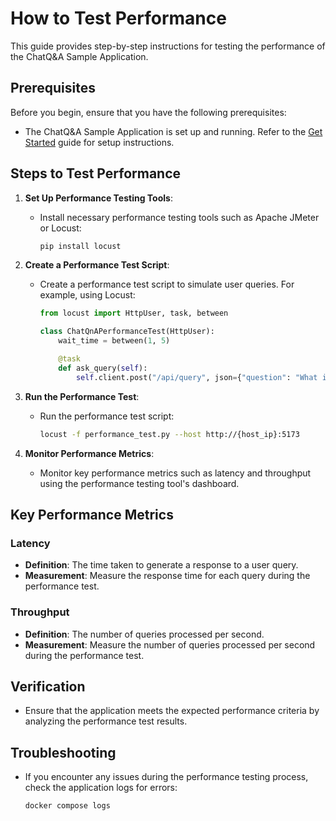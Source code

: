# How to Test Performance

This guide provides step-by-step instructions for testing the performance of the ChatQ&A Sample Application.

## Prerequisites
Before you begin, ensure that you have the following prerequisites:
- The ChatQ&A Sample Application is set up and running. Refer to the [Get Started](./get-started.md) guide for setup instructions.

## Steps to Test Performance

1. **Set Up Performance Testing Tools**:
    - Install necessary performance testing tools such as Apache JMeter or Locust:
      ```bash
      pip install locust
      ```

2. **Create a Performance Test Script**:
    - Create a performance test script to simulate user queries. For example, using Locust:
      ```python
      from locust import HttpUser, task, between

      class ChatQnAPerformanceTest(HttpUser):
          wait_time = between(1, 5)

          @task
          def ask_query(self):
              self.client.post("/api/query", json={"question": "What is the capital of France?"})
      ```

3. **Run the Performance Test**:
    - Run the performance test script:
      ```bash
      locust -f performance_test.py --host http://{host_ip}:5173
      ```

4. **Monitor Performance Metrics**:
    - Monitor key performance metrics such as latency and throughput using the performance testing tool's dashboard.

## Key Performance Metrics

### Latency
- **Definition**: The time taken to generate a response to a user query.
- **Measurement**: Measure the response time for each query during the performance test.

### Throughput
- **Definition**: The number of queries processed per second.
- **Measurement**: Measure the number of queries processed per second during the performance test.

## Verification
- Ensure that the application meets the expected performance criteria by analyzing the performance test results.

## Troubleshooting
- If you encounter any issues during the performance testing process, check the application logs for errors:
  ```bash
  docker compose logs
  ```


